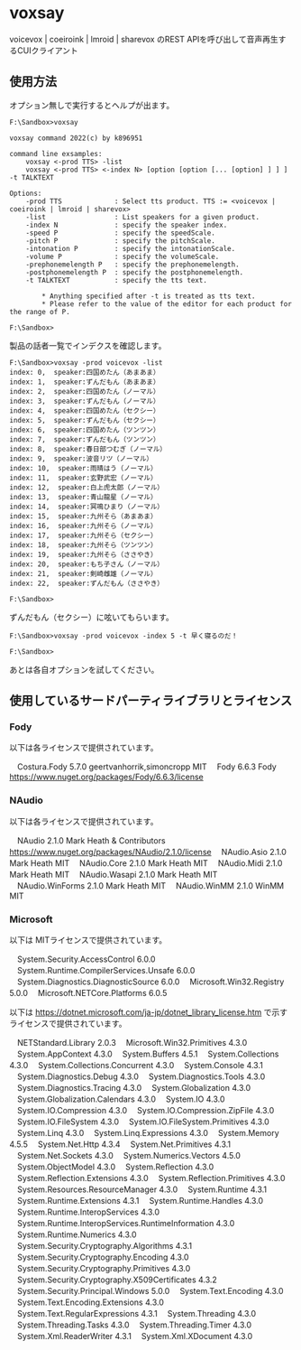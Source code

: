 # voxsay

voicevox | coeiroink | lmroid | sharevox のREST APIを呼び出して音声再生するCUIクライアント

## 使用方法

オプション無しで実行するとヘルプが出ます。

```
F:\Sandbox>voxsay

voxsay command 2022(c) by k896951

command line exsamples:
    voxsay <-prod TTS> -list
    voxsay <-prod TTS> <-index N> [option [option [... [option] ] ] ] -t TALKTEXT

Options:
    -prod TTS             : Select tts product. TTS := <voicevox | coeiroink | lmroid | sharevox>
    -list                 : List speakers for a given product.
    -index N              : specify the speaker index.
    -speed P              : specify the speedScale.
    -pitch P              : specify the pitchScale.
    -intonation P         : specify the intonationScale.
    -volume P             : specify the volumeScale.
    -prephonemelength P   : specify the prephonemelength.
    -postphonemelength P  : specify the postphonemelength.
    -t TALKTEXT           : specify the tts text.

        * Anything specified after -t is treated as tts text.
        * Please refer to the value of the editor for each product for the range of P.

F:\Sandbox>
```

製品の話者一覧でインデクスを確認します。

```
F:\Sandbox>voxsay -prod voicevox -list
index: 0,  speaker:四国めたん（あまあま）
index: 1,  speaker:ずんだもん（あまあま）
index: 2,  speaker:四国めたん（ノーマル）
index: 3,  speaker:ずんだもん（ノーマル）
index: 4,  speaker:四国めたん（セクシー）
index: 5,  speaker:ずんだもん（セクシー）
index: 6,  speaker:四国めたん（ツンツン）
index: 7,  speaker:ずんだもん（ツンツン）
index: 8,  speaker:春日部つむぎ（ノーマル）
index: 9,  speaker:波音リツ（ノーマル）
index: 10,  speaker:雨晴はう（ノーマル）
index: 11,  speaker:玄野武宏（ノーマル）
index: 12,  speaker:白上虎太郎（ノーマル）
index: 13,  speaker:青山龍星（ノーマル）
index: 14,  speaker:冥鳴ひまり（ノーマル）
index: 15,  speaker:九州そら（あまあま）
index: 16,  speaker:九州そら（ノーマル）
index: 17,  speaker:九州そら（セクシー）
index: 18,  speaker:九州そら（ツンツン）
index: 19,  speaker:九州そら（ささやき）
index: 20,  speaker:もち子さん（ノーマル）
index: 21,  speaker:剣崎雌雄（ノーマル）
index: 22,  speaker:ずんだもん（ささやき）

F:\Sandbox>
```

ずんだもん（セクシー）に呟いてもらいます。

```
F:\Sandbox>voxsay -prod voicevox -index 5 -t 早く寝るのだ！

F:\Sandbox>
```

あとは各自オプションを試してください。


## 使用しているサードパーティライブラリとライセンス

### Fody

以下は各ライセンスで提供されています。

　Costura.Fody	5.7.0	geertvanhorrik,simoncropp	MIT
　Fody	6.6.3	Fody	https://www.nuget.org/packages/Fody/6.6.3/license

### NAudio

以下は各ライセンスで提供されています。

　NAudio	2.1.0	Mark Heath & Contributors	https://www.nuget.org/packages/NAudio/2.1.0/license
　NAudio.Asio	2.1.0	Mark Heath	MIT
　NAudio.Core	2.1.0	Mark Heath	MIT
　NAudio.Midi	2.1.0	Mark Heath	MIT
　NAudio.Wasapi	2.1.0	Mark Heath	MIT
　NAudio.WinForms	2.1.0	Mark Heath	MIT
　NAudio.WinMM	2.1.0	WinMM	MIT

### Microsoft

以下は MITライセンスで提供されています。

　System.Security.AccessControl	6.0.0
　System.Runtime.CompilerServices.Unsafe	6.0.0
　System.Diagnostics.DiagnosticSource	6.0.0
　Microsoft.Win32.Registry	5.0.0
　Microsoft.NETCore.Platforms	6.0.5

以下は https://dotnet.microsoft.com/ja-jp/dotnet_library_license.htm で示すライセンスで提供されています。

　NETStandard.Library	2.0.3
　Microsoft.Win32.Primitives	4.3.0
　System.AppContext	4.3.0
　System.Buffers	4.5.1
　System.Collections	4.3.0
　System.Collections.Concurrent	4.3.0
　System.Console	4.3.1
　System.Diagnostics.Debug	4.3.0
　System.Diagnostics.Tools	4.3.0
　System.Diagnostics.Tracing	4.3.0
　System.Globalization	4.3.0
　System.Globalization.Calendars	4.3.0
　System.IO	4.3.0
　System.IO.Compression	4.3.0
　System.IO.Compression.ZipFile	4.3.0
　System.IO.FileSystem	4.3.0
　System.IO.FileSystem.Primitives	4.3.0
　System.Linq	4.3.0
　System.Linq.Expressions	4.3.0
　System.Memory	4.5.5
　System.Net.Http	4.3.4
　System.Net.Primitives	4.3.1
　System.Net.Sockets	4.3.0
　System.Numerics.Vectors	4.5.0
　System.ObjectModel	4.3.0
　System.Reflection	4.3.0
　System.Reflection.Extensions	4.3.0
　System.Reflection.Primitives	4.3.0
　System.Resources.ResourceManager	4.3.0
　System.Runtime	4.3.1
　System.Runtime.Extensions	4.3.1
　System.Runtime.Handles	4.3.0
　System.Runtime.InteropServices	4.3.0
　System.Runtime.InteropServices.RuntimeInformation	4.3.0
　System.Runtime.Numerics	4.3.0
　System.Security.Cryptography.Algorithms	4.3.1
　System.Security.Cryptography.Encoding	4.3.0
　System.Security.Cryptography.Primitives	4.3.0
　System.Security.Cryptography.X509Certificates	4.3.2
　System.Security.Principal.Windows	5.0.0
　System.Text.Encoding	4.3.0
　System.Text.Encoding.Extensions	4.3.0
　System.Text.RegularExpressions	4.3.1
　System.Threading	4.3.0
　System.Threading.Tasks	4.3.0
　System.Threading.Timer	4.3.0
　System.Xml.ReaderWriter	4.3.1
　System.Xml.XDocument	4.3.0
